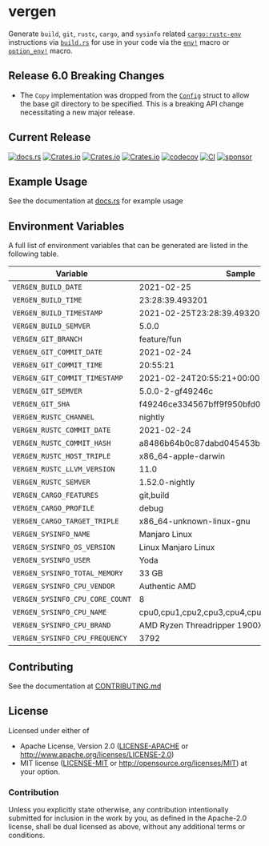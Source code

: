 # vergen
Generate `build`, `git`, `rustc`, `cargo`, and `sysinfo` related [`cargo:rustc-env`](https://doc.rust-lang.org/cargo/reference/build-scripts.html#rustc-env) instructions via [`build.rs`](https://doc.rust-lang.org/cargo/reference/build-scripts.html) for use in your code via the [`env!`](https://doc.rust-lang.org/std/macro.env.html) macro or [`option_env!`](https://doc.rust-lang.org/std/macro.option_env.html) macro.

## Release 6.0 Breaking Changes
* The `Copy` implementation was dropped from the [`Config`](https://github.com/rustyhorde/vergen/blob/24ed6bc2269320ab98962edc8b736fcc6e3c7d64/src/config.rs#L94-L148) struct to allow the base git directory to be specified.  This is a breaking API change necessitating a new major release.
## Current Release
[![docs.rs](https://docs.rs/vergen/badge.svg)](https://docs.rs/vergen)
[![Crates.io](https://img.shields.io/crates/v/vergen.svg)](https://crates.io/crates/vergen)
[![Crates.io](https://img.shields.io/crates/l/vergen.svg)](https://crates.io/crates/vergen)
[![Crates.io](https://img.shields.io/crates/d/vergen.svg)](https://crates.io/crates/vergen)
[![codecov](https://codecov.io/gh/rustyhorde/vergen/branch/master/graph/badge.svg?token=cBXro7o2UN)](https://codecov.io/gh/rustyhorde/vergen)
[![CI](https://github.com/rustyhorde/vergen/actions/workflows/main.yml/badge.svg)](https://github.com/rustyhorde/vergen/actions)
[![sponsor](https://img.shields.io/github/sponsors/crazysacx?logo=github-sponsors)](https://github.com/sponsors/CraZySacX)

## Example Usage
See the documentation at [docs.rs](https://docs.rs/vergen) for example usage

## Environment Variables
A full list of environment variables that can be generated are listed in the following table.

| Variable | Sample |
| -------  | ------ |
| `VERGEN_BUILD_DATE` | 2021-02-25 |
| `VERGEN_BUILD_TIME` | 23:28:39.493201 |
| `VERGEN_BUILD_TIMESTAMP` | 2021-02-25T23:28:39.493201+00:00 |
| `VERGEN_BUILD_SEMVER` | 5.0.0 |
| `VERGEN_GIT_BRANCH` | feature/fun |
| `VERGEN_GIT_COMMIT_DATE` | 2021-02-24 |
| `VERGEN_GIT_COMMIT_TIME` | 20:55:21 |
| `VERGEN_GIT_COMMIT_TIMESTAMP` | 2021-02-24T20:55:21+00:00 |
| `VERGEN_GIT_SEMVER` | 5.0.0-2-gf49246c |
| `VERGEN_GIT_SHA` | f49246ce334567bff9f950bfd0f3078184a2738a |
| `VERGEN_RUSTC_CHANNEL` | nightly |
| `VERGEN_RUSTC_COMMIT_DATE` | 2021-02-24 |
| `VERGEN_RUSTC_COMMIT_HASH` | a8486b64b0c87dabd045453b6c81500015d122d6 |
| `VERGEN_RUSTC_HOST_TRIPLE` | x86_64-apple-darwin |
| `VERGEN_RUSTC_LLVM_VERSION` | 11.0 |
| `VERGEN_RUSTC_SEMVER` | 1.52.0-nightly |
| `VERGEN_CARGO_FEATURES` | git,build |
| `VERGEN_CARGO_PROFILE` | debug |
| `VERGEN_CARGO_TARGET_TRIPLE` | x86_64-unknown-linux-gnu |
| `VERGEN_SYSINFO_NAME` | Manjaro Linux |
| `VERGEN_SYSINFO_OS_VERSION` | Linux  Manjaro Linux |
| `VERGEN_SYSINFO_USER` | Yoda |
| `VERGEN_SYSINFO_TOTAL_MEMORY` | 33 GB |
| `VERGEN_SYSINFO_CPU_VENDOR` | Authentic AMD |
| `VERGEN_SYSINFO_CPU_CORE_COUNT` | 8 |
| `VERGEN_SYSINFO_CPU_NAME` | cpu0,cpu1,cpu2,cpu3,cpu4,cpu5,cpu6,cpu7 |
| `VERGEN_SYSINFO_CPU_BRAND` | AMD Ryzen Threadripper 1900X 8-Core Processor |
| `VERGEN_SYSINFO_CPU_FREQUENCY` | 3792 |

## Contributing
See the documentation at [CONTRIBUTING.md](CONTRIBUTING.md)

## License

Licensed under either of
 * Apache License, Version 2.0 ([LICENSE-APACHE](LICENSE-APACHE) or http://www.apache.org/licenses/LICENSE-2.0)
 * MIT license ([LICENSE-MIT](LICENSE-MIT) or http://opensource.org/licenses/MIT)
at your option.

### Contribution

Unless you explicitly state otherwise, any contribution intentionally submitted
for inclusion in the work by you, as defined in the Apache-2.0 license, shall be dual licensed as above, without any
additional terms or conditions.
